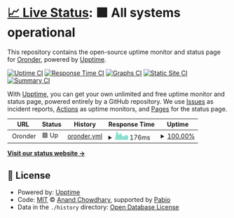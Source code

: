 # [📈 Live Status](https://uptime.oronder.com): <!--live status--> **🟩 All systems operational**

This repository contains the open-source uptime monitor and status page for [Oronder](https://discord.gg/27npDAXaCA), powered by [Upptime](https://github.com/upptime/upptime).

[![Uptime CI](https://github.com/Oronder/uptime/workflows/Uptime%20CI/badge.svg)](https://github.com/Oronder/uptime/actions?query=workflow%3A%22Uptime+CI%22)
[![Response Time CI](https://github.com/Oronder/uptime/workflows/Response%20Time%20CI/badge.svg)](https://github.com/Oronder/uptime/actions?query=workflow%3A%22Response+Time+CI%22)
[![Graphs CI](https://github.com/Oronder/uptime/workflows/Graphs%20CI/badge.svg)](https://github.com/Oronder/uptime/actions?query=workflow%3A%22Graphs+CI%22)
[![Static Site CI](https://github.com/Oronder/uptime/workflows/Static%20Site%20CI/badge.svg)](https://github.com/Oronder/uptime/actions?query=workflow%3A%22Static+Site+CI%22)
[![Summary CI](https://github.com/Oronder/uptime/workflows/Summary%20CI/badge.svg)](https://github.com/Oronder/uptime/actions?query=workflow%3A%22Summary+CI%22)

With [Upptime](https://upptime.js.org), you can get your own unlimited and free uptime monitor and status page, powered entirely by a GitHub repository. We use [Issues](https://github.com/Oronder/uptime/issues) as incident reports, [Actions](https://github.com/Oronder/uptime/actions) as uptime monitors, and [Pages](https://uptime.oronder.com) for the status page.

<!--start: status pages-->
<!-- This summary is generated by Upptime (https://github.com/upptime/upptime) -->
<!-- Do not edit this manually, your changes will be overwritten -->
<!-- prettier-ignore -->
| URL | Status | History | Response Time | Uptime |
| --- | ------ | ------- | ------------- | ------ |
| <img alt="" src="https://icons.duckduckgo.com/ip3/null.ico" height="13"> Oronder | 🟩 Up | [oronder.yml](https://github.com/oronder/uptime/commits/HEAD/history/oronder.yml) | <details><summary><img alt="Response time graph" src="./graphs/oronder/response-time-week.png" height="20"> 176ms</summary><br><a href="https://uptime.oronder.com/history/oronder"><img alt="Response time 165" src="https://img.shields.io/endpoint?url=https%3A%2F%2Fraw.githubusercontent.com%2Foronder%2Fuptime%2FHEAD%2Fapi%2Foronder%2Fresponse-time.json"></a><br><a href="https://uptime.oronder.com/history/oronder"><img alt="24-hour response time 188" src="https://img.shields.io/endpoint?url=https%3A%2F%2Fraw.githubusercontent.com%2Foronder%2Fuptime%2FHEAD%2Fapi%2Foronder%2Fresponse-time-day.json"></a><br><a href="https://uptime.oronder.com/history/oronder"><img alt="7-day response time 176" src="https://img.shields.io/endpoint?url=https%3A%2F%2Fraw.githubusercontent.com%2Foronder%2Fuptime%2FHEAD%2Fapi%2Foronder%2Fresponse-time-week.json"></a><br><a href="https://uptime.oronder.com/history/oronder"><img alt="30-day response time 179" src="https://img.shields.io/endpoint?url=https%3A%2F%2Fraw.githubusercontent.com%2Foronder%2Fuptime%2FHEAD%2Fapi%2Foronder%2Fresponse-time-month.json"></a><br><a href="https://uptime.oronder.com/history/oronder"><img alt="1-year response time 165" src="https://img.shields.io/endpoint?url=https%3A%2F%2Fraw.githubusercontent.com%2Foronder%2Fuptime%2FHEAD%2Fapi%2Foronder%2Fresponse-time-year.json"></a></details> | <details><summary><a href="https://uptime.oronder.com/history/oronder">100.00%</a></summary><a href="https://uptime.oronder.com/history/oronder"><img alt="All-time uptime 99.86%" src="https://img.shields.io/endpoint?url=https%3A%2F%2Fraw.githubusercontent.com%2Foronder%2Fuptime%2FHEAD%2Fapi%2Foronder%2Fuptime.json"></a><br><a href="https://uptime.oronder.com/history/oronder"><img alt="24-hour uptime 100.00%" src="https://img.shields.io/endpoint?url=https%3A%2F%2Fraw.githubusercontent.com%2Foronder%2Fuptime%2FHEAD%2Fapi%2Foronder%2Fuptime-day.json"></a><br><a href="https://uptime.oronder.com/history/oronder"><img alt="7-day uptime 100.00%" src="https://img.shields.io/endpoint?url=https%3A%2F%2Fraw.githubusercontent.com%2Foronder%2Fuptime%2FHEAD%2Fapi%2Foronder%2Fuptime-week.json"></a><br><a href="https://uptime.oronder.com/history/oronder"><img alt="30-day uptime 99.96%" src="https://img.shields.io/endpoint?url=https%3A%2F%2Fraw.githubusercontent.com%2Foronder%2Fuptime%2FHEAD%2Fapi%2Foronder%2Fuptime-month.json"></a><br><a href="https://uptime.oronder.com/history/oronder"><img alt="1-year uptime 99.86%" src="https://img.shields.io/endpoint?url=https%3A%2F%2Fraw.githubusercontent.com%2Foronder%2Fuptime%2FHEAD%2Fapi%2Foronder%2Fuptime-year.json"></a></details>

<!--end: status pages-->

[**Visit our status website →**](https://uptime.oronder.com)

## 📄 License

- Powered by: [Upptime](https://github.com/upptime/upptime)
- Code: [MIT](./LICENSE) © [Anand Chowdhary](https://anandchowdhary.com), supported by [Pabio](https://pabio.com)
- Data in the `./history` directory: [Open Database License](https://opendatacommons.org/licenses/odbl/1-0/)
